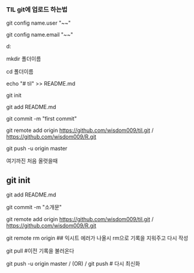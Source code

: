 ### TIL git에 업로드 하는법

git config name.user "~~"

git config name.email "~~"

d:

mkdir 폴더이름

cd 폴더이름

echo "# til" >> README.md

git init

git add README.md

git commit -m "first commit"

git remote add origin https://github.com/wisdom009/til.git     / https://github.com/wisdom009/R.git

git push -u origin master

여기까진 처음 올렷을때

## git init

git add README.md

git commit -m "소개문"

git remote add origin  https://github.com/wisdom009/til.git     / https://github.com/wisdom009/R.git

git remote rm origin ## 익시트 에러가 나올시 rm으로 기록을 지워주고 다시 작성

git pull #이전 기록을 불러온다

git push -u origin master  / (OR) /  git push   # 다시 최신화
